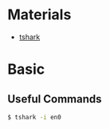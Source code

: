 # Materials

* [tshark](https://tshark.dev/setup/)

# Basic

## Useful Commands

```bash
$ tshark -i en0
```
